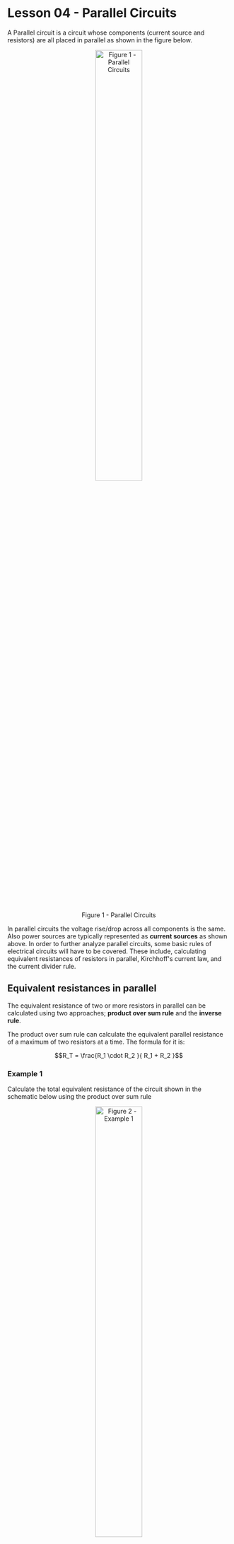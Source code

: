 # Lesson 04 - Parallel Circuits

A Parallel circuit is a circuit whose components (current source and resistors) are all placed in parallel as shown in the figure below.

<!-- ![](../_static/images/parallel_circuits/parallelbasic.png){.align-center
width="60.0%"} -->

 <figure style="text-align:center">
  <img src="images/parallel_circuits/parallelbasic.png" alt="Figure 1 - Parallel Circuits" style="width:50%">
  <figcaption>Figure 1 - Parallel Circuits</figcaption>
</figure> 

In parallel circuits the voltage rise/drop across all components is the same. Also power sources are typically represented as **current
sources** as shown above. In order to further analyze parallel circuits, some basic rules of electrical circuits will have to be covered. These include, calculating equivalent resistances of resistors in parallel, Kirchhoff\'s current law, and the current divider rule.

## Equivalent resistances in parallel

The equivalent resistance of two or more resistors in parallel can be calculated using two approaches; **product over sum rule** and the **inverse rule**.

The product over sum rule can calculate the equivalent parallel resistance of a maximum of two resistors at a time. The formula for it
is:

$$R_T = \frac{R_1 \cdot R_2 }{ R_1 + R_2 }$$

### Example 1

Calculate the total equivalent resistance of the circuit shown in the
schematic below using the product over sum rule

<!-- ![](../_static/images/parallel_circuits/parallel_ex01.png){.align-center
width="60.0%"} -->


 <figure style="text-align:center">
  <img src="images/parallel_circuits/parallel_ex01.png" alt="Figure 2 - Example 1" style="width:50%">
  <figcaption>Figure 2 - Example 1</figcaption>
</figure> 

#### Solution

$$R_T = \frac{R_1 \cdot R_2 }{ R_1 + R_2 } = \frac{1000*3300}{1000+3300} = \frac{3300000}{4300} = 767.442\Omega$$


### Example 2

Calculate the total equivalent resistance of the circuit shown in the
schematic below using the product over sum rule

<!-- ![](../_static/images/parallel_circuits/parallel_ex02.png){.align-center
width="60.0%"} -->

 <figure style="text-align:center">
  <img src="images/parallel_circuits/parallel_ex02.png" alt="Figure 3- Example 2" style="width:50%">
  <figcaption>Figure 3 - Example 2</figcaption>
</figure> 

#### Solution

First apply the product over sum rule to any two of the three resistors:
       
$$R_{T_{12}} = \frac{R_1 \cdot R_2 }{ R_1 + R_2 } = \frac{470*560}{470+560} = \frac{263200}{1030} = 255.534\Omega$$
   
Now re-apply the product over sum rule on the result of the first operation and the third resistor:
       
$$R_{T} = \frac{ R_{T_{12}} \cdot R_3 }{ R_{T_{12}} + R_3 } = \frac{255.534*680}{255.534+680} = \frac{173763.120}{935.534} = 185.737\Omega$$

The inverse rule for calculating equivalent resistance of resistors in parallel is provided below:

$$R_T = \frac{ 1 }{ \frac{1}{R_1} +  \frac{1}{R_2} +  \frac{1}{R_3} + \cdots + \frac{1}{R_N} }$$

Unlike the product over sum rule, which can only be applied to two resistors in parallel at a time, the inverse rule can be applied to
multiple resistors. Use either the product over sum rule or the inverse rule if you want to calculate the equivalent resistance of two resistors in parallel. If you want to calculate the equivalent resistance of more resistors in parallel always go for the inverse rule.

### Example 3

Calculate the total equivalent resistance of the circuit shown in the schematic in Example 1 using the inverse rule

#### Solution

$$R_T = \frac{ 1 }{ \frac{1}{R_1} +  \frac{1}{R_2}  } = \frac{ 1 }{ \frac{1}{1000} +  \frac{1}{3300} } = 767.442\Omega$$

### Example 4

Calculate the total equivalent resistance of the circuit shown in the schematic in Example 2 using the inverse rule

#### Solution

$$R_T = \frac{ 1 }{ \frac{1}{R_1} +  \frac{1}{R_2} + +  \frac{1}{R_3} } = \frac{ 1 }{ \frac{1}{470} +  \frac{1}{560} +  \frac{1}{680} } = 185.737\Omega$$

Notice how **the parallel equivalent resistance is always smaller than the smallest resistor in the parallel combination**.

When calculating the equivalent resistance of a very small resistor and a very large resistor (say 100 times larger than the smaller resistor), the equivalent resistance will always be approximately the same as the smaller resistor (a tiny bit smaller actually). This is because the vast majority of the current will end up flowing across the smaller resistor.

### Example 5

1.  Calculate the parallel equivalent resistance of two resistors; $10\Omega$ and $1k\Omega$ in parallel.
2.  Calculate the parallel equivalent resistance of two resistors; 10\Omega$ and $10k\Omega$ in parallel.

#### Solution

1. $R_T = \frac{ 1 }{ \frac{1}{R_1} +  \frac{1}{R_2}  } = \frac{ 1 }{ \frac{1}{10} +  \frac{1}{1000}  } = 9.9\Omega$
2. $R_T = \frac{ 1 }{ \frac{1}{R_1} +  \frac{1}{R_2}  } = \frac{ 1 }{ \frac{1}{10} +  \frac{1}{10000}  } = 9.99\Omega$

When $N$ resistors of the same value $R$ are placed in parallel, their equivalent resistance will always equal:

$$R_T = \frac{R}{N}$$

### Example 6

1.  Calculate the equivalent resistance of 2 $600\Omega$ resistors in parallel.
2.  Calculate the equivalent resistance of 3 $600\Omega$ resistors in parallel.

#### Solution

1. $$R_T = \frac{ 1 }{ \frac{1}{R_1} +  \frac{1}{R_2}  } = \frac{ 1 }{ \frac{1}{600} +  \frac{1}{600}  } = 300\Omega \equiv \frac{600}{2}$$
2. $$R_T = \frac{ 1 }{ \frac{1}{R_1} +  \frac{1}{R_2} +  \frac{1}{R_3}  } = \frac{ 1 }{ \frac{1}{600} +  \frac{1}{600} +  \frac{1}{600}  } =  200\Omega \equiv \frac{600}{3}$$

## Kirchhoff\'s Current Law

Kirchhoff\'s current law (KCL) states that **the sum of all currents entering or leaving a node has to equal zero**.

<!-- ![](../_static/images/parallel_circuits/kcl01.png){.align-center
width="60.0%"} -->

 <figure style="text-align:center">
  <img src="images/parallel_circuits/kcl01.png" alt="Figure 4- KCL" style="width:50%">
  <figcaption>Figure 4 - KCL</figcaption>
</figure> 

KCL can be written as:

$$I_T + I_1 + I_2 = 0$$

A more general case:

$$I_T + I_1 + I_2 + \cdots + I_N = 0$$

In a single current supply circuit as the one shown below, notice that the supply current moves into the node whereas the current moving through the resistors are moving out of the node.

<!-- ![](../_static/images/parallel_circuits/kcl02.png){.align-center
width="60.0%"} -->

 <figure style="text-align:center">
  <img src="images/parallel_circuits/kcl02.png" alt="Figure 5- KCL" style="width:50%">
  <figcaption>Figure 5 - KCL</figcaption>
</figure> 

Assuming that that the supply current direction is +ve and the currents flowing through the two resistors are negative:

$$I_S - I_1 - I_2 = 0$$ 
$$I_S = I_1 + I_2$$

In otherwords, KCL can also be defined as **the sum of all currents entering a node must equal the sum of all currents leaving the same
node**

### Example 7

In the circuit below calculate:

<!-- ![](../_static/images/parallel_circuits/parallel_ex01.png){.align-center
width="60.0%"} -->

<figure style="text-align:center">
  <img src="images/parallel_circuits/parallel_ex01.png" alt="Figure 6- Example 7" style="width:50%">
  <figcaption>Figure 6 - Example 7</figcaption>
</figure> 

1.  The total equivalent resistance $R_T$
2.  The voltage $V_A$
3.  The currents $I_1$ & $I_2$
4.  Verify KCL i.e. verify that $I_S = I_1 + I_2$
5.  Verify the law of conservation of energy. i.e.
    $P_{I_S} = P_{R_1} + P_{R_2}$

#### Solution

The trick to analyzing this circuit is to transform it first into a series circuit by calculating $R_T$. Then use Ohm's law to solve for $V_A$. Since the voltage across $R_T$ in the transformed circuit is equivalent to the voltage across all components in the original circuit, we can then use it along with Ohm's law to calculate the currents $I_1$ and $I_2$.

   <!-- <img src=../_static/images/parallel_circuits/parallel_ex07exp.png> -->

<figure style="text-align:center">
  <img src="images/parallel_circuits/parallel_ex07exp.png" alt="Figure 7- Example 7 soln" style="width:50%">
  <figcaption>Figure 7 - Example 7 soln</figcaption>
</figure> 

1. From examples 1 or $R_T = 767.442 Ω$ 
2. $V_A = I_S \cdot R_T = 0.2A \cdot 767.442\Omega = 153.488 V$
3. $I_1 = \frac{V_A}{R_1} = \frac{153.488 V}{1000\Omega} = 0.153A = 153mA$
   
   $I_2 = \frac{V_A}{R_2} = \frac{153.488 V}{3300\Omega} = 0.047A = 47mA$
    
5. $I_1 + I_2 = 153mA + 47mA = 200mA = 0.2A \equiv I_S $ Therefore KCL is verified!!!
6. Power delivered by the current source: $P_{I_S} = I_S \cdot V_A = 0.2A * 153.488V = 30.698W$
   Power dissipated in resistor R<sub>1</sub>: $P_{R_1} = I^2_1 \cdot R_1 = {153mA}^2 \cdot 1000 \Omega= 23.409W$
   Power dissipated in resistor R<sub>2</sub>: $P_{R_2} = I^2_2 \cdot R_2 = {47mA}^2 \cdot 3300 \Omega= 7.290W$
   Total power dissipated in resistors:  $P_{R_1} + P_{R_2} = 23.409W + 7.290W = 30.699W \equiv P_{I_S}$
   Therefore law of conservation of energy is verified!!!
         
## Current Divider rule

The current divider rule states that the current $I_{R_X}$ flowing
through a resistor $R_X$ is equivalent to the product of the supply
current $I_S$ and the ratio of total resistance $R_T$ to the resistor
$R_X$ i.e.

$$I_{R_X} = I_S \cdot \frac{R_T}{R_X}$$

Note that this is a special case of Ohm\'s law.

$$I_{R_X} = I_S \cdot \frac{R_T}{R_X} \equiv \frac{I_S \cdot R_T}{R_X} = \frac{V_A}{R_X}$$

where V_A is the voltage across all components in the parallel circuit.

### Example 8

In the circuit below calculate:

![](../_static/images/parallel_circuits/parallel_ex02.png){.align-center
width="60.0%"}

a.  The total equivalent resistance $R_T$
b.  The voltage $V_A$
c.  The currents $I_1$, $I_2$ & $I_3$ using the current divider rule
d.  The currents $I_1$, $I_2$ & $I_3$ using Ohm\'s law
e.  Verify KCL i.e. verify that $I_S = I_1 + I_2 + I_3$

```{=html}
<button onclick="toggle_element('ex38')">Solution</button>

<div id="ex38" style="display: none;"><br>

   <p>a. $$ R_T = \frac{1}{\frac{1}{470} + \frac{1}{560} + \frac{1}{680}   } = 185.737 \Omega$$  </p>
   <p>b. $$ V_A = I_S * R_T = 0.2A \cdot 185.737 \Omega = 37.147V $$ </p>
   <p>c. $$ I_1 = I_S \cdot \frac{R_T}{R_1} = 0.2A \cdot \frac{185.737 \Omega}{470 \Omega} = 79.037mA $$
         $$ I_2 = I_S \cdot \frac{R_T}{R_2} = 0.2A \cdot \frac{185.737 \Omega}{560 \Omega} = 66.335mA $$
         $$ I_3 = I_S \cdot \frac{R_T}{R_3} = 0.2A \cdot \frac{185.737 \Omega}{680 \Omega} = 54.629mA $$ </p>
   <p>d. $$ I_1 = \frac{V_A}{R_1} = \frac{37.147V}{470\Omega} = 79.036 mA$$
         $$ I_2 = \frac{V_A}{R_2} = \frac{37.147V}{560\Omega} = 66.334 mA$$
         $$ I_3 = \frac{V_A}{R_3} = \frac{37.147V}{680\Omega} = 54.628 mA$$ </p>
   <p>e. $$ I_1 + I_2 + I_3 =  79.037mA +  66.335mA + 54.629mA = 200.001mA \equiv I_S $$ </p>
</div>
<br><br>
```
## Ideal & Practical Current Sources

Just like ideal voltage sources, ideal current sources are great for
theoretical analysis but fall short when doing realistic modeling. The
practical current source model exhibits a large resistance in parallel
with the currents source as shown in the figure below:

![](../_static/images/parallel_circuits/currentsources.png){.align-center
width="80.0%"}

::: note
::: title
Note
:::

An ideal voltage source has zero series resistance, whereas an ideal
current source has infinite parallel resistances
:::

There are two main implications to the practical current source:

-   **It limits the maximum voltage drop across the output terminals**.
    In the case of the ideal current source , the voltage across the
    terminals is determined primarily by the load. If the load is an
    open circuit, The voltage is theoretically infinite or very large.
    The practical current source\'s parallel resistor limits the
    effective load resistance and therefore reduces maximum voltage drop
    across the load
-   **The current flowing across across the load is reduced from the the
    current source rating**. Since some current flows through the
    current source\'s parallel resistance, the load resistance does not
    exhibit the rated current from the current source in its entirety.

### Example 9

Consider the schematic of an ideal and practical current source shown
above. Assume that both current sources have a $I_S = 50mA$ and for the
practical current source $R_P=100 k\Omega$.

a.  If the ideal current source terminals are opened, how much voltage
    will the power supply have across its terminals?
b.  If the practical current source terminal are opened, how much
    voltage will the power supply have across its terminals?
c.  A 330Ω load resistor $R_L$ is placed between the terminals of the
    ideal current source. Find the voltage across the load resistor and
    the current going through it.
d.  A 330Ω load resistor $R_L$ is placed between the terminals of the
    practical current source. Find the voltage across the load resistor
    and the current going through it.
e.  A 33Ω load resistor $R_L$ is placed between the terminals of the
    practical current source. Find the voltage across the load resistor
    and the current going through it.

```{=html}
<button onclick="toggle_element('ex39')">Solution</button>

<div id="ex39" style="display: none;"><br>

   <p>a. $$V_A = I_S \cdot R_T = 50mA \cdot \infty = \infty V$$  </p>
   <p>b. $$R_T = \frac{1}{ \frac{1}{100 K\Omega} + \frac{1}{\infty}}  = 100K\Omega $$
         $$V_A = I_S \cdot R_T = 50mA \cdot 100K\Omega = 5000 V$$  </p>
   <p>c. $$V_A = I_S \cdot R_T = 50mA \cdot 330 \Omega = 16.5V$$
         $$I_{R_L} =50mA $$ </p>
   <p>d. $$R_T = \frac{1}{ \frac{1}{100 K\Omega} + \frac{1}{330}}  = 328.915 \Omega $$
         $$V_A = I_S \cdot R_T = 50mA \cdot 328.915\Omega = 16.44V$$
         $$I_{R_L} = I_S \cdot \frac{R_T}{R_L} =  50mA \cdot \frac{328.915}{330} = 49.836mA $$   </p>
   <p>e. $$R_T = \frac{1}{ \frac{1}{100 K\Omega} + \frac{1}{33}}  = 32.989 \Omega $$
         $$V_A = I_S \cdot R_T = 50mA \cdot 32.989 \Omega = 1.649V$$
         $$I_{R_L} = I_S \cdot \frac{R_T}{R_L} =  50mA \cdot \frac{32.989}{33} = 49.983mA$$   </p>
</div>
<br><br>
```
## Voltage and current source transformations

Practical voltage and current sources are interchangeable. In fact one
can be *transformed* into the other.

When transforming a practical voltage source into a practical current
source, the source resistance stays the same, and the current $I_S$
becomes:

$$I_S = \frac{V_S}{R_S}$$

When transforming a practical current source into a practical voltage
source, the source resistance stays the same, and the voltage $V_S$
becomes:

$$V_S = I_S \cdot R_S$$

Both transformations are captured in the figure below:

![](../_static/images/parallel_circuits/practicalsourcetransformation.png){.align-center
width="80.0%"}

### Example 10

Consider the schematic shown below:

![](../_static/images/parallel_circuits/ex10_01.png){.align-center
width="40.0%"}

a.  Transform the practical voltage source (in the box) into a practical
    current source. Redraw the circuit with the practical current
    source.
b.  Calculate the current $I_{R_L}$ and the voltage $V_{R_L}$ in both
    the original circuit with the practical voltage source and in the
    transformed circuit with the practical current source.

```{=html}
<button onclick="toggle_element('ex310')">Solution</button>


<div id="ex310" style="display: none;"><br>
 <p>a. The source resistance in the current source will be the same as the source resistance in the voltage source i.e. 4Ω but in parallel. The value of the current source will be: $$I_S = \frac{V_S}{R_S} = \frac{6V}{4\Omega} = 1.5A $$ </p>
 <img src=../_static/images/parallel_circuits/ex10_02.png>
 <p>b. In the original circuit (with voltage source):
   $$ I_{R_L} = \frac{V_S}{R_T} = \frac{6V}{104\Omega} = 57.692mA $$
   $$ V_{R_L} = I_{R_L} \cdot R_L = 57.692mA \cdot 100\Omega = 5.769V $$
   In the transformed circuit (with current source):
   $$ R_T = \frac{1 }{ \frac{1}{4} + \frac{1}{100} } = 3.846\Omega $$
   $$ V_{R_L} = I_S \cdot R_T = 1.5A \cdot 3.846\Omega = 5.769V $$
   $$ I_{R_L} = \frac{ V_{R_L} }{R_L} = \frac{5.769V}{100} =  57.690mA $$ </p>

</div>
<br><br>
```
### Example 11

Consider the schematic shown below:

![](../_static/images/parallel_circuits/ex11_01.png){.align-center
width="40.0%"}

a.  Transform the practical current source (in the box) in to a
    practical voltage source. Redraw the circuit with the practical
    voltage source.
b.  Calculate the current $I_{R_L}$ and the voltage $V_{R_L}$ in both
    the original circuit with the practical current source and in the
    transformed circuit with the practical voltage source.

```{=html}
<button onclick="toggle_element('ex311')">Solution</button>


<div id="ex311" style="display: none;"><br>
  <p>a. The source resistance in the voltage source will be the same as the source resistance in the current source i.e. 100kΩ but in series. The value of the voltage source will be: $$V_S = I_S \cdot R_S = 0.2mA \cdot 100k\Omega= 20V $$ </p>
  <img src=../_static/images/parallel_circuits/ex11_02.png>
  <p>b. In the original circuit (with practical current source):
     $$ R_T = \frac{1 }{ \frac{1}{100k\Omega} + \frac{1}{1k\Omega} } = 990.099\Omega $$
     $$ V_{R_L} = I_S \cdot R_T = 0.2mA \cdot 990.099\Omega = 0.198V $$
     $$ I_{R_L} = \frac{ V_{R_L} }{R_L} = \frac{0.198V}{1k\Omega} =  0.198mA $$
     In the transformed circuit (with practical voltage source):
     $$ I_{R_L} = \frac{V_S}{R_T} = \frac{20V}{100k\Omega + 1k\Omega} = 0.198mA $$
     $$ V_{R_L} = I_{R_L} \cdot R_L = 0.198mA \cdot 1k\Omega = 0.198V $$
  </p>

</div>
<br><br>
```
## Maximum Power Transfer

The Maximum Power transfer theorem states that in order to ensure that
maximum power is delivered to a load resistor $R_L$, **the resistance of
the load resistor must be identical to the resistance of the source
resistance**. Where $R_S$ is the internal parallel source resistance of
the practical current source

![](../_static/images/parallel_circuits/mpt.png){.align-center
width="40.0%"}

In otherwords, maximum power is delivered to the load when
$R_L \equiv R_S$

### Example 12

Consider the figure shown above. Assume that $I_S=1mA$ and
$R_S=100k\Omega$. Calculate the current across the load resistor
$I_{R_L}$ and the power dissipated in $R_L$; $P_{R_L}$, for each value
of $R_L$ provided in the table below. Plot $P_{R_L}$ vs $R_L$ using a
spreadsheet program such as LibreOffice Calc. Discuss your findings.

> +-------------+--------------+------------------+--------------------+
> | RL(kΩ)      | RT(kΩ)       | IRL(mA)          | PRL(mW)            |
> +=============+==============+==================+====================+
> | > 25        |              |                  |                    |
> +-------------+--------------+------------------+--------------------+
> | > 50        |              |                  |                    |
> +-------------+--------------+------------------+--------------------+
> | > 75        |              |                  |                    |
> +-------------+--------------+------------------+--------------------+
> | > 100       |              |                  |                    |
> +-------------+--------------+------------------+--------------------+
> | > 125       |              |                  |                    |
> +-------------+--------------+------------------+--------------------+
> | > 150       |              |                  |                    |
> +-------------+--------------+------------------+--------------------+
> | > 175       |              |                  |                    |
> +-------------+--------------+------------------+--------------------+
> | > 200       |              |                  |                    |
> +-------------+--------------+------------------+--------------------+

## The Law of conservation of Energy

The Law of convservation of Energy states that energy cannot be created
nor destroyed. In other words:

::: note
::: title
Note
:::

The power delivered by the source(s) in the circuit must always be
equivalent to the sum of power dissipated by all the resistors in the
same circuit.
:::

This is true regardless of circuit topology i.e. it applies to series
circuits, parallel circuits, series-parallel circuits and
complex-circuits.

In a single source circuit:

$$P_{V_S} = P_{R_1} + P_{R_2} + P_{R_3} + \cdots + P_{R_N}$$

And in a multiple source circuit:

$$P_{V_{S_1}} + P_{V_{S_2}} + P_{V_{S_3}} + \cdots + P_{V_{S_N}} = P_{R_1} + P_{R_2} + P_{R_3} + \cdots + P_{R_N}$$

Refer to Example 7.
